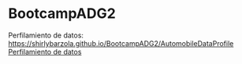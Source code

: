 # BootcampADG2
Perfilamiento de datos: https://shirlybarzola.github.io/BootcampADG2/AutomobileDataProfile
[Perfilamiento de datos](https://shirlybarzola.github.io/BootcampADG2/AutomobileDataProfile)
